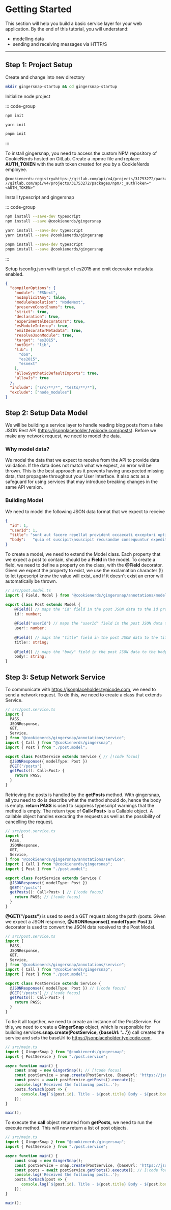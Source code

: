 # Getting Started

This section will help you build a basic service layer for your web application. By the end of this
tutorial, you will understand:
- modelling data
- sending and receiving messages via HTTP/S

---

## Step 1: Project Setup

Create and change into new directory

```bash
mkdir gingersnap-startup && cd gingersnap-startup
```

Initialize node project

::: code-group
```bash [npm]
npm init
```

```bash [yarn]
yarn init
```

```bash [pnpm]
pnpm init
```
:::

To install gingersnap, you need to access the custom NPM repository of CookieNerds hosted on GitLab.
Create a .npmrc file and replace **AUTH_TOKEN** with the auth token created for you by a CookieNerds employee.
```text
@cookienerds:registry=https://gitlab.com/api/v4/projects/31753272/packages/npm/
//gitlab.com/api/v4/projects/31753272/packages/npm/:_authToken="<AUTH_TOKEN>"
```

Install typescript and gingersnap

::: code-group
```bash [npm]
npm install --save-dev typescript
npm install --save @cookienerds/gingersnap
```

```bash [npm]
yarn install --save-dev typescript
yarn install --save @cookienerds/gingersnap
```

```bash [pnpm]
pnpm install --save-dev typescript
pnpm install --save @cookienerds/gingersnap
```
:::

Setup tsconfig.json with target of es2015 and emit decorator metadata enabled.
```json
{
  "compilerOptions": {
    "module": "ESNext",
    "noImplicitAny": false,
    "moduleResolution": "NodeNext",
    "preserveConstEnums": true,
    "strict": true,
    "declaration": true,
    "experimentalDecorators": true,
    "esModuleInterop": true,
    "emitDecoratorMetadata": true,
    "resolveJsonModule": true,
    "target": "es2015",
    "outDir": "lib",
    "lib": [
      "dom",
      "es2015",
      "esnext"
    ],
    "allowSyntheticDefaultImports": true,
    "allowJs": true
  },
  "include": ["src/**/*", "tests/**/*"],
  "exclude": ["node_modules"]
}
```

## Step 2: Setup Data Model
We will be building a service layer to handle reading blog posts from a fake JSON Rest API 
(https://jsonplaceholder.typicode.com/posts). Before we make any network request, we need to model the data.

### Why model data?
We model the data that we expect to receive from the API to provide data validation. If the data does not match what
we expect, an error will be thrown. This is the best approach as it prevents having unexpected missing data, that 
propagate throughout your User Interface. It also acts as a safeguard for using services that may introduce 
breaking changes in the same API version.

### Building Model
We need to model the following JSON data format that we expect to receive
```json
{
  "id": 1,
  "userId": 1,
  "title": "sunt aut facere repellat provident occaecati excepturi optio reprehenderit",
  "body": 	"quia et suscipit\nsuscipit recusandae consequuntur expedita et cum\nreprehenderit molestiae ut ut quas totam\nnostrum rerum est autem sunt rem eveniet architecto"
}
```

To create a model, we need to extend the Model class. Each property that we expect a post to contain, should
be a **Field** in the model. To create a field, we need to define a property on the class, with the **@Field**
decorator. Given we expect the property to exist, we use the exclamation character (!) to let
typescript know the value will exist, and if it doesn't exist an error will automatically be thrown.

```ts
// src/post.model.ts
import { Field, Model } from "@cookienerds/gingersnap/annotations/model";

export class Post extends Model {
    @Field() // maps the "id" field in the post JSON data to the id property
    id!: number;
    
    @Field("userId") // maps the "userId" field in the post JSON data to the user property
    user!: number;
    
    @Field() // maps the "title" field in the post JSON data to the title property
    title!: string;
    
    @Field() // maps the "body" field in the post JSON data to the body property
    body!: string;
}
```

## Step 3: Setup Network Service
To communicate with https://jsonplaceholder.typicode.com, we need to send a network request. To do this, we
need to create a class that extends Service.

```ts
// src/post.service.ts
import {
  PASS,
  JSONResponse, 
  GET,
  Service,
} from "@cookienerds/gingersnap/annotations/service";
import { Call } from "@cookienerds/gingersnap";
import { Post } from "./post.model";

export class PostService extends Service { // [!code focus]
  @JSONResponse({ modelType: Post })
  @GET("/posts")
  getPosts(): Call<Post> {
    return PASS;
  }
}
```

Retrieving the posts is handled by the **getPosts** method. With gingersnap, all you need to do is describe
what the method should do, hence the body is empty. **return PASS** is used to suppress typescript warnings that the
method is empty.
The return type of **Call\<Post\>** is a Callable object. A callable object handles executing the requests as well as 
the possibility of cancelling the request.

```ts
// src/post.service.ts
import {
  PASS,
  JSONResponse, 
  GET,
  Service,
} from "@cookienerds/gingersnap/annotations/service";
import { Call } from "@cookienerds/gingersnap";
import { Post } from "./post.model";

export class PostService extends Service {
  @JSONResponse({ modelType: Post })
  @GET("/posts")
  getPosts(): Call<Post> { // [!code focus]
    return PASS; // [!code focus]
  }
}
```

**@GET("/posts")** is used to send a GET request along the path /posts. Given we expect a JSON response,
**@JSONResponse({ modelType: Post })** decorator is used to convert the JSON data received to the Post Model.

```ts
// src/post.service.ts
import {
  PASS,
  JSONResponse, 
  GET,
  Service,
} from "@cookienerds/gingersnap/annotations/service";
import { Call } from "@cookienerds/gingersnap";
import { Post } from "./post.model";

export class PostService extends Service {
  @JSONResponse({ modelType: Post }) // [!code focus]
  @GET("/posts") // [!code focus]
  getPosts(): Call<Post> {
    return PASS;
  }
}
```

To tie it all together, we need to create an instance of the PostService. For this, we need to create a
**GingerSnap** object, which is responsible for building services.**snap.create(PostService, {baseUrl: '...'})**
call creates the service and sets the baseUrl to https://jsonplaceholder.typicode.com.
```ts
// src/main.ts
import { GingerSnap } from "@cookienerds/gingersnap";
import { PostService } from "./post.service";

async function main() {
    const snap = new GingerSnap(); // [!code focus]
    const postService = snap.create(PostService, {baseUrl: 'https://jsonplaceholder.typicode.com'}); // [!code focus]
    const posts = await postService.getPosts().execute();
    console.log('Received the following posts..');
    posts.forEach(post => {
       console.log(`${post.id}. Title - ${post.title} Body - ${post.body}`); 
    });
}

main();
```

To execute the **call** object returned from **getPosts**, we need to run the execute method. This will now return a 
list of post objects.
```ts
// src/main.ts
import { GingerSnap } from "@cookienerds/gingersnap";
import { PostService } from "./post.service";

async function main() {
    const snap = new GingerSnap();
    const postService = snap.create(PostService, {baseUrl: 'https://jsonplaceholder.typicode.com'});
    const posts = await postService.getPosts().execute(); // [!code focus]
    console.log('Received the following posts..');
    posts.forEach(post => {
       console.log(`${post.id}. Title - ${post.title} Body - ${post.body}`); 
    });
}

main();
```
